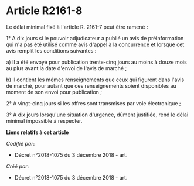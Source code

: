 # Article R2161-8

Le délai minimal fixé à l'article R. 2161-7 peut être ramené :

1° A dix jours si le pouvoir adjudicateur a publié un avis de préinformation qui n'a pas été utilisé comme avis d'appel à la
concurrence et lorsque cet avis remplit les conditions suivantes :

a) Il a été envoyé pour publication trente-cinq jours au moins à douze mois au plus avant la date d'envoi de l'avis de
marché ;

b) Il contient les mêmes renseignements que ceux qui figurent dans l'avis de marché, pour autant que ces renseignements
soient disponibles au moment de son envoi pour publication ;

2° A vingt-cinq jours si les offres sont transmises par voie électronique ;

3° A dix jours lorsqu'une situation d'urgence, dûment justifiée, rend le délai minimal impossible à respecter.

**Liens relatifs à cet article**

_Codifié par_:

  - Décret n°2018-1075 du 3 décembre 2018 - art.

_Créé par_:

  - Décret n°2018-1075 du 3 décembre 2018 - art.
